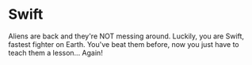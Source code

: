 # Swift

Aliens are back and they're NOT messing around. Luckily, you are Swift, fastest fighter on Earth. You've beat them before, now you just have to teach them a lesson... Again!
